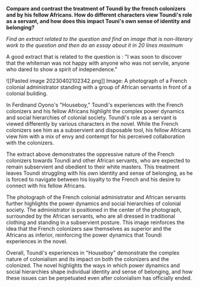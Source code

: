 
**Compare and contrast the treatment of Toundi by the french colonizers and by his fellow Africans. How do different characters view Toundi's role as a servant, and how does this impact Touni's own sense of identity and belonging?** 

*Find an extract related to the question and find an image that is non-literary work to the question and then do an essay about it in 20 lines maximum*

A good extract that is related to the question is : "I was soon to discover that the whiteman was not happy with anyone who was not servile, anyone who dared to show a spirit of independence."

![[Pasted image 20230402102342.png]]
Image: A photograph of a French colonial administrator standing with a group of African servants in front of a colonial building.

In Ferdinand Oyono's "Houseboy," Toundi's experiences with the French colonizers and his fellow Africans highlight the complex power dynamics and social hierarchies of colonial society. Toundi's role as a servant is viewed differently by various characters in the novel. While the French colonizers see him as a subservient and disposable tool, his fellow Africans view him with a mix of envy and contempt for his perceived collaboration with the colonizers.

The extract above demonstrates the oppressive nature of the French colonizers towards Toundi and other African servants, who are expected to remain subservient and obedient to their white masters. This treatment leaves Toundi struggling with his own identity and sense of belonging, as he is forced to navigate between his loyalty to the French and his desire to connect with his fellow Africans.

The photograph of the French colonial administrator and African servants further highlights the power dynamics and social hierarchies of colonial society. The administrator is positioned in the center of the photograph, surrounded by the African servants, who are all dressed in traditional clothing and standing in a subservient posture. This image reinforces the idea that the French colonizers saw themselves as superior and the Africans as inferior, reinforcing the power dynamics that Toundi experiences in the novel.

Overall, Toundi's experiences in "Houseboy" demonstrate the complex nature of colonialism and its impact on both the colonizers and the colonized. The novel highlights the ways in which power dynamics and social hierarchies shape individual identity and sense of belonging, and how these issues can be perpetuated even after colonialism has officially ended.

